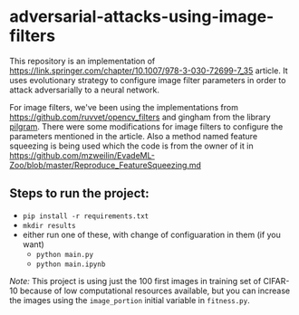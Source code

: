 # adversarial-attacks-using-image-filters
This repository is an implementation of https://link.springer.com/chapter/10.1007/978-3-030-72699-7_35 article. It uses evolutionary strategy to configure image filter parameters in order to attack adversarially to a neural network.

For image filters, we've been using the implementations from https://github.com/ruvvet/opencv_filters and gingham from the library [pilgram](https://pypi.org/project/pilgram/). There were some modifications for image filters to configure the parameters mentioned in the article. Also a method named feature squeezing is being used which the code is from the owner of it in https://github.com/mzweilin/EvadeML-Zoo/blob/master/Reproduce_FeatureSqueezing.md 

## Steps to run the project:
- `pip install -r requirements.txt`
- `mkdir results`
- either run one of these, with change of configuaration in them (if you want) 
    - `python main.py`
    - `python main.ipynb` 

*Note:* This project is using just the 100 first images in training set of CIFAR-10 because of low computational resources available, but you can increase the images using the `image_portion` initial variable in `fitness.py`. 
